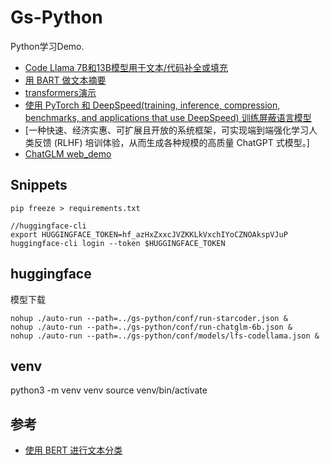 # Gs-Python
Python学习Demo.

- [Code Llama 7B和13B模型用于文本/代码补全或填充](./llms/codellama/)
- [用 BART 做文本摘要](./transformers/bart-large-cnn.py)
- [transformers演示](https://github.com/huggingface/transformers/blob/main/README_zh-hans.md)
- [使用 PyTorch 和 DeepSpeed(training, inference, compression, benchmarks, and applications that use DeepSpeed) 训练屏蔽语言模型](./deepspeed/)
- [一种快速、经济实惠、可扩展且开放的系统框架，可实现端到端强化学习人类反馈 (RLHF) 培训体验，从而生成各种规模的高质量 ChatGPT 式模型。]
- [ChatGLM web_demo](./llms/chatglm/web_demo.py) 

## Snippets
```
pip freeze > requirements.txt

//huggingface-cli
export HUGGINGFACE_TOKEN=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
huggingface-cli login --token $HUGGINGFACE_TOKEN
```

## huggingface 
模型下载

```
nohup ./auto-run --path=../gs-python/conf/run-starcoder.json &
nohup ./auto-run --path=../gs-python/conf/run-chatglm-6b.json &
nohup ./auto-run --path=../gs-python/conf/models/lfs-codellama.json &
```

## venv
python3 -m venv venv
source venv/bin/activate

## 参考
- [使用 BERT 进行文本分类](https://medium.com/@khang.pham.exxact/text-classification-with-bert-7afaacc5e49b)

